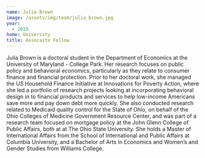 ```yaml
---
name: Julia Brown
image: /assets/img/team/julia_brown.jpg
year:
  - 2019
home: University
title: Assocaite Fellow
---
```


Julia Brown is a doctoral student in the Department of Economics at the University of Maryland - College Park. Her research focuses on public policy and behavioral economics, particularly as they relate to consumer finance and financial protection. Prior to her doctoral work, she managed the US Household Finance Initiative at Innovations for Poverty Action, where she led a portfolio of research projects looking at incorporating behavioral design in to financial products and services to help low-income Americans save more and pay down debt more quickly. She also conducted research related to Medicaid quality control for the State of Ohio, on behalf of the Ohio Colleges of Medicine Government Resource Center, and was part of a research team focused on mortgage policy at the John Glenn College of Public Affairs, both at at The Ohio State University. She holds a Master of International Affairs from the School of International and Public Affairs at Columbia University, and a Bachelor of Arts in Economics and Women’s and Gender Studies from Williams College. 
